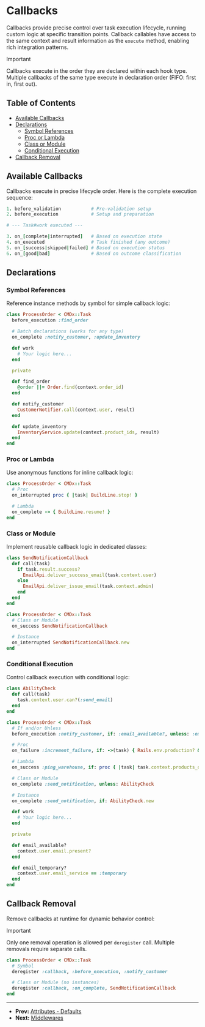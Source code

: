 # Callbacks

Callbacks provide precise control over task execution lifecycle, running custom logic at specific transition points. Callback callables have access to the same context and result information as the `execute` method, enabling rich integration patterns.

> [!IMPORTANT]
> Callbacks execute in the order they are declared within each hook type. Multiple callbacks of the same type execute in declaration order (FIFO: first in, first out).

## Table of Contents

- [Available Callbacks](#available-callbacks)
- [Declarations](#declarations)
  - [Symbol References](#symbol-references)
  - [Proc or Lambda](#proc-or-lambda)
  - [Class or Module](#class-or-module)
  - [Conditional Execution](#conditional-execution)
- [Callback Removal](#callback-removal)

## Available Callbacks

Callbacks execute in precise lifecycle order. Here is the complete execution sequence:

```ruby
1. before_validation           # Pre-validation setup
2. before_execution            # Setup and preparation

# --- Task#work executed ---

3. on_[complete|interrupted]   # Based on execution state
4. on_executed                 # Task finished (any outcome)
5. on_[success|skipped|failed] # Based on execution status
6. on_[good|bad]               # Based on outcome classification
```

## Declarations

### Symbol References

Reference instance methods by symbol for simple callback logic:

```ruby
class ProcessOrder < CMDx::Task
  before_execution :find_order

  # Batch declarations (works for any type)
  on_complete :notify_customer, :update_inventory

  def work
    # Your logic here...
  end

  private

  def find_order
    @order ||= Order.find(context.order_id)
  end

  def notify_customer
    CustomerNotifier.call(context.user, result)
  end

  def update_inventory
    InventoryService.update(context.product_ids, result)
  end
end
```

### Proc or Lambda

Use anonymous functions for inline callback logic:

```ruby
class ProcessOrder < CMDx::Task
  # Proc
  on_interrupted proc { |task| BuildLine.stop! }

  # Lambda
  on_complete -> { BuildLine.resume! }
end
```

### Class or Module

Implement reusable callback logic in dedicated classes:

```ruby
class SendNotificationCallback
  def call(task)
    if task.result.success?
      EmailApi.deliver_success_email(task.context.user)
    else
      EmailApi.deliver_issue_email(task.context.admin)
    end
  end
end

class ProcessOrder < CMDx::Task
  # Class or Module
  on_success SendNotificationCallback

  # Instance
  on_interrupted SendNotificationCallback.new
end
```

### Conditional Execution

Control callback execution with conditional logic:

```ruby
class AbilityCheck
  def call(task)
    task.context.user.can?(:send_email)
  end
end

class ProcessOrder < CMDx::Task
  # If and/or Unless
  before_execution :notify_customer, if: :email_available?, unless: :email_temporary?

  # Proc
  on_failure :increment_failure, if: ->(task) { Rails.env.production? && task.class.name.include?("Legacy") }

  # Lambda
  on_success :ping_warehouse, if: proc { |task| task.context.products_on_backorder? }

  # Class or Module
  on_complete :send_notification, unless: AbilityCheck

  # Instance
  on_complete :send_notification, if: AbilityCheck.new

  def work
    # Your logic here...
  end

  private

  def email_available?
    context.user.email.present?
  end

  def email_temporary?
    context.user.email_service == :temporary
  end
end
```

## Callback Removal

Remove callbacks at runtime for dynamic behavior control:

> [!IMPORTANT]
> Only one removal operation is allowed per `deregister` call. Multiple removals require separate calls.

```ruby
class ProcessOrder < CMDx::Task
  # Symbol
  deregister :callback, :before_execution, :notify_customer

  # Class or Module (no instances)
  deregister :callback, :on_complete, SendNotificationCallback
end
```

---

- **Prev:** [Attributes - Defaults](attributes/defaults.md)
- **Next:** [Middlewares](middlewares.md)
